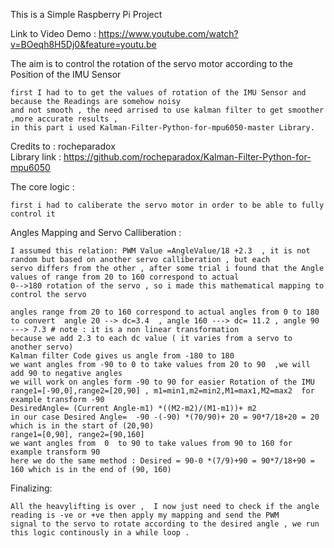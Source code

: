 This is a Simple Raspberry Pi Project

  Link to Video Demo : https://www.youtube.com/watch?v=BOeqh8H5Dj0&feature=youtu.be

  The aim is to control the rotation of the servo motor according to the Position of the IMU Sensor
    
    first I had to to get the values of rotation of the IMU Sensor and because the Readings are somehow noisy 
    and not smooth , the need arrised to use kalman filter to get smoother ,more accurate results , 
    in this part i used Kalman-Filter-Python-for-mpu6050-master Library.
    
  Credits to : rocheparadox  
  Library link : https://github.com/rocheparadox/Kalman-Filter-Python-for-mpu6050
    
The core logic :
    
    first i had to caliberate the servo motor in order to be able to fully control it

  Angles Mapping and Servo Calliberation :

    I assumed this relation: PWM Value =AngleValue/18 +2.3  , it is not random but based on another servo calliberation , but each
    servo differs from the other , after some trial i found that the Angle values of range from 20 to 160 correspond to actual
    0-->180 rotation of the servo , so i made this mathematical mapping to control the servo
    
    angles range from 20 to 160 correspond to actual angles from 0 to 180
    to convert  angle 20 --> dc=3.4  , angle 160 ---> dc= 11.2 , angle 90 ---> 7.3 # note : it is a non linear transformation
    because we add 2.3 to each dc value ( it varies from a servo to another servo)
    Kalman filter Code gives us angle from -180 to 180 
    we want angles from -90 to 0 to take values from 20 to 90  ,we will add 90 to negative angles 
    we will work on angles form -90 to 90 for easier Rotation of the IMU 
    range1=[-90,0],range2=[20,90] , m1=min1,m2=min2,M1=max1,M2=max2  for example transform -90
    DesiredAngle= (Current Angle-m1) *((M2-m2)/(M1-m1))+ m2
    in our case Desired Angle=  -90 -(-90) *(70/90)+ 20 = 90*7/18+20 = 20 which is in the start of (20,90)
    range1=[0,90], range2=[90,160]
    we want angles from  0  to 90 to take values from 90 to 160 for example transform 90
    here we do the same method : Desired = 90-0 *(7/9)+90 = 90*7/18+90 = 160 which is in the end of (90, 160)
    
  Finalizing:
    
    All the heavylifting is over ,  I now just need to check if the angle reading is -ve or +ve then apply my mapping and send the PWM
    signal to the servo to rotate according to the desired angle , we run this logic continously in a while loop .
